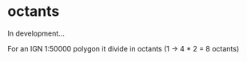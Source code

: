 # octants

In development...

For an IGN 1:50000 polygon it divide in octants (1 -> 4 * 2 = 8 octants)
